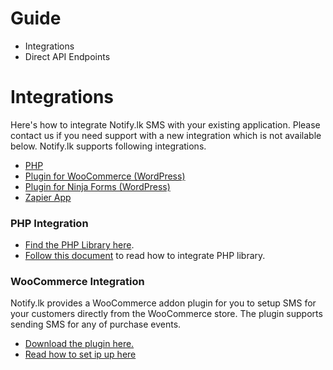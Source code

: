 # Guide

* Integrations
* Direct API Endpoints

# Integrations
Here's how to integrate Notify.lk SMS with your existing application. Please contact us if you need support with a new integration which is not available below.
Notify.lk supports following integrations.

* [PHP](#php-integration)
* [Plugin for WooCommerce (WordPress)](http://github.com/notifylk/notify-php)
* [Plugin for Ninja Forms (WordPress)](http://github.com/notifylk/notify-php)
* [Zapier App](http://github.com/notifylk/notify-php)

### PHP Integration


* [Find the PHP Library here](http://github.com/notifylk/notify-php). 
* [Follow this document](https://github.com/notifylk/notify-php/blob/master/README.md) to read how to integrate PHP library.

### WooCommerce Integration


Notify.lk provides a WooCommerce addon plugin for you to setup SMS for your customers directly from the WooCommerce store. The plugin supports sending SMS for any of purchase events.

* [Download the plugin here.](https://github.com/notifylk/notify-woocommerce)
* [Read how to set ip up here](https://www.notify.lk/blog/notify-lk-integrates-with-woocommerce-enabling-order-update-sending-more-easily/)


